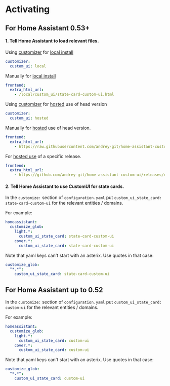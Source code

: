 # Activating

## For Home Assistant 0.53+

#### 1. Tell Home Assistant to load relevant files.

Using [customizer](https://github.com/andrey-git/home-assistant-customizer/) for [local install](installing.md#local-install)
```yaml
customizer:
  custom_ui: local
```

Manually for [local install](installing.md#local-install)
```yaml
frontend:
  extra_html_url:
    - /local/custom_ui/state-card-custom-ui.html
```

Using [customizer](https://github.com/andrey-git/home-assistant-customizer/) for [hosted](installing.md#hosted-use-053) use of head version
```yaml
customizer:
  custom_ui: hosted
```

Manually for [hosted](installing.md#hosted-use-053) use of head version.
```yaml
frontend:
  extra_html_url:
    - https://raw.githubusercontent.com/andrey-git/home-assistant-custom-ui/master/state-card-custom-ui.html
```

For [hosted use](installing.md#hosted-use-053) of a specific release.
```yaml
frontend:
  extra_html_url:
    - https://github.com/andrey-git/home-assistant-custom-ui/releases/download/20170830/state-card-custom-ui.html
```

#### 2. Tell Home Assistant to use CustomUI for state cards.

In the `customize:` section of `configuration.yaml` put `custom_ui_state_card: state-card-custom-ui` for the relevant entities / domains.

For example:
```yaml
homeassistant:
  customize_glob:
    light.*:
      custom_ui_state_card: state-card-custom-ui
    cover.*:
      custom_ui_state_card: state-card-custom-ui
```

Note that yaml keys can't start with an asterix. Use quotes in that case:
```yaml
customize_glob:
  "*.*":
    custom_ui_state_card: state-card-custom-ui
```


## For Home Assistant up to 0.52
In the `customize:` section of `configuration.yaml` put `custom_ui_state_card: custom-ui` for the relevant entities / domains.

For example:
```yaml
homeassistant:
  customize_glob:
    light.*:
      custom_ui_state_card: custom-ui
    cover.*:
      custom_ui_state_card: custom-ui
```

Note that yaml keys can't start with an asterix. Use quotes in that case:
```yaml
customize_glob:
  "*.*":
    custom_ui_state_card: custom-ui
```
